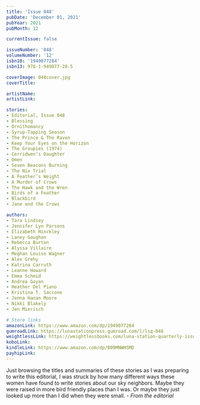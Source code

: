 ```yaml
---
title: 'Issue 048'
pubDate: 'December 01, 2021'
pubYear: 2021
pubMonth: 12

currentIssue: false

issueNumber: '048'
volumeNumber: '12'
isbn10: '1949077284'
isbn13: 978-1-949077-28-5

coverImage: 048cover.jpg
coverTitle: 

artistName: 
artistLink: 

stories:
- Editorial, Issue 048
- Blessing
- Ornithomancy
- Syrup-Tapping Season
- The Prince & The Raven
- Keep Your Eyes on the Horizon
- The Groupies (1974)
- Cerridwen’s Daughter
- Omen
- Seven Beacons Burning
- The Nix Trial
- A Feather’s Weight
- A Murder of Crows
- The Hawk and the Wren
- Birds of a Feather
- Blackbird
- Jane and the Crows

authors:
- Tara Lindsey
- Jennifer Lyn Parsons
- Elizabeth Hinckley
- Laney Gaughan
- Rebecca Burton
- Alyssa Villaire
- Meghan Louise Wagner
- Alex Grehy
- Katrina Carruth
- Leanne Howard
- Emma Schmid
- Andrea Goyan
- Heather Del Piano
- Kristina T. Saccone
- Jenna Hanan Moore
- Nikki Blakely
- Jen Mierisch

# Store links
amazonLink: https://www.amazon.com/dp/1949077284
gumroadLink: https://lunastationpress.gumroad.com/l/lsq-048
weightlessLink: https://weightlessbooks.com/luna-station-quarterly-issue-048/
koboLink: 
kindleLink: https://www.amazon.com/dp/B09MNWHSMD
payhipLink: 
---
```


Just browsing the titles and summaries of these stories as I was preparing to write this editorial, I was struck by how many different ways these women have found to write stories about our sky neighbors. Maybe they were raised in more bird friendly places than I was. Or maybe they just looked up more than I did when they were small.
<em>- From the editorial</em>
